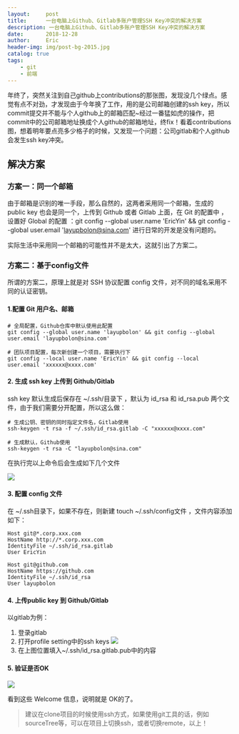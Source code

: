 ```yaml
---
layout:     post
title:      一台电脑上Github、Gitlab多账户管理SSH Key冲突的解决方案
description: 一台电脑上Github、Gitlab多账户管理SSH Key冲突的解决方案
date:       2018-12-28
author:     Eric
header-img: img/post-bg-2015.jpg
catalog: true
tags:
    - git
    - 前端
---
```


年终了，突然关注到自己github上contributions的那张图，发现没几个绿点。感觉有点不对劲，才发现由于今年换了工作，用的是公司邮箱创建的ssh key，所以commit提交并不能与个人github上的邮箱匹配~经过一番猛如虎的操作，把commit中的公司邮箱地址换成个人github的邮箱地址，终fix！看着contributions图，想着明年要点亮多少格子的时候，又发现一个问题：公司gitlab和个人github会发生ssh key冲突。

## 解决方案
### 方案一：同一个邮箱
由于邮箱是识别的唯一手段，那么自然的，这两者采用同一个邮箱，生成的 public key 也会是同一个，上传到 Github 或者 Gitlab 上面，在 Git 的配置中 ，设置好 Global 的配置 ：git config --global user.name 'EricYin' && git config --global user.email 'layupbolon@sina.com' 进行日常的开发是没有问题的。

实际生活中采用同一个邮箱的可能性并不是太大，这就引出了方案二。

### 方案二：基于config文件
所谓的方案二，原理上就是对 SSH 协议配置 config 文件，对不同的域名采用不同的认证密钥。

#### 1.配置 Git 用户名、邮箱

```
# 全局配置，Github仓库中默认使用此配置
git config --global user.name 'layupbolon' && git config --global user.email 'layupbolon@sina.com' 

# 团队项目配置，每次新创建一个项目，需要执行下
git config --local user.name 'EricYin' && git config --local user.email 'xxxxxx@xxxx.com'
```

#### 2. 生成 ssh key 上传到 Github/Gitlab
ssh key 默认生成后保存在 ~/.ssh/目录下 ，默认为 id_rsa 和 id_rsa.pub 两个文件，由于我们需要分开配置，所以这么做：

```
# 生成公钥、密钥的同时指定文件名，Gitlab使用
ssh-keygen -t rsa -f ~/.ssh/id_rsa.gitlab -C "xxxxxx@xxxx.com"

# 生成默认，Github使用
ssh-keygen -t rsa -C "layupbolon@sina.com"
```
在执行完以上命令后会生成如下几个文件

![](https://ws3.sinaimg.cn/large/006tNbRwgy1fymi29gggjj30lq024mxj.jpg)

#### 3. 配置 config 文件
在 ~/.ssh目录下，如果不存在，则新建 touch ~/.ssh/config文件 ，文件内容添加如下：

```
Host git@*.corp.xxx.com
HostName http://*.corp.xxx.com
IdentityFile ~/.ssh/id_rsa.gitlab
User EricYin

Host git@github.com
HostName https://github.com
IdentityFile ~/.ssh/id_rsa
User layupbolon
```

#### 4. 上传public key 到 Github/Gitlab
以gitlab为例：
1. 登录gitlab
2. 打开profile setting中的ssh keys
![](https://ws1.sinaimg.cn/large/006tNbRwgy1fymi8psdzjj327i0taq7c.jpg)
3. 在上图位置填入~/.ssh/id_rsa.gitlab.pub中的内容

#### 5. 验证是否OK
![](https://ws2.sinaimg.cn/large/006tNbRwgy1fymienljdzj3108052gne.jpg)

看到这些 Welcome 信息，说明就是 OK的了。

> 建议在clone项目的时候使用ssh方式，如果使用git工具的话，例如sourceTree等，可以在项目上切换ssh，或者切换remote，以上！